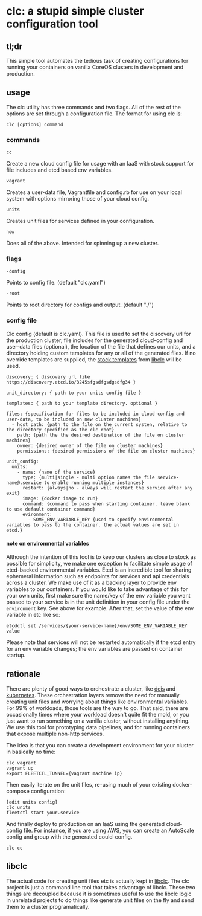 # clc: a stupid simple cluster configuration tool

## tl;dr

This simple tool automates the tedious task of creating configurations for running your containers on vanilla CoreOS clusters in development and production.

## usage

The clc utility has three commands and two flags. All of the rest of the options are set through a configuration file. The format for using clc is:

    clc [options] command

### commands

`cc`

  Create a new cloud config file for usage with an IaaS with stock support for file includes 
and etcd based env variables.

`vagrant`

  Creates a user-data file, Vagrantfile and config.rb for use on your local system 
with options mirroring those of your cloud config.

`units`

  Creates unit files for services defined in your configuration.
  
`new`

  Does all of the above. Intended for spinning up a new cluster.
  
### flags

`-config`

  Points to config file. (default "clc.yaml")
  
`-root`

  Points to root directory for configs and output. (default "./")
  
### config file

Clc config (default is clc.yaml). This file is used to set the discovery url for the production cluster, file includes for the generated cloud-config and user-data files (optional), the location of the file that defines our units, and a directory holding custom templates for any or all of the generated files. If no override templates are supplied, the [stock templates](https://github.com/winkapp/libclc/tree/master/templates) from [libclc](https://github.com/winkapp/libclc) will be used. 

```
discovery: { discovery url like https://discovery.etcd.io/3245sfgsdfgsdgsdfg34 }

unit_directory: { path to your units config file }

templates: { path to your template directory. optional }

files: {specification for files to be included in cloud-config and user-data, to be included on new cluster machines}
  - host_path: {path to the file on the current systen, relative to the directory specified as the clc root}
    path: {path the the desired destination of the file on cluster machines}
    owner: {desired owner of the file on cluster machines}
    permissions: {desired permissions of the file on cluster machines}
    
unit_config:
  units:
    - name: {name of the service}
      type: {multi|single - multi option names the file service-name@.service to enable running multiple instances}
      restart: {always|no - always will restart the service after any exit}
      image: {docker image to run}
      command: {command to pass when starting container. leave blank to use default container command}
      evironment:
        - SOME_ENV_VARIABLE_KEY {used to specify environmental variables to pass to the container. the actual values are set in etcd.}
```

#### note on environmental variables

Although the intention of this tool is to keep our clusters as close to stock as possible for simplicity, we make one exception to facilitate simple usage of etcd-backed environmental variables. Etcd is an incredible tool for sharing ephemeral information such as endpoints for services and api credentials across a cluster. We make use of it as a backing layer to provide env variables to our containers. If you would like to take advantage of this for your own units, first make sure the name/key of the env variable you want passed to your service is in the unit definition in your config file under the `environment` key. See above for example. After that, set the value of the env variable in etc like so:

    etcdctl set /services/{your-service-name}/env/SOME_ENV_VARIABLE_KEY value

Please note that services will not be restarted automatically if the etcd entry for an env variable changes; the env variables are passed on container startup.

## rationale

There are plenty of good ways to orchestrate a cluster, like [deis](https://github.com/deis/deis) and [kubernetes](https://github.com/kubernetes/kubernetes). These orchestration layers remove the need for manually creating unit files and worrying about things like environmental variables. For 99% of workloads, those tools are the way to go. That said, there are occasionally times where your workload doesn't quite fit the mold, or you just want to run something on a vanilla cluster, without installing anything. We use this tool for prototyping data pipelines, and for running containers that expose multiple non-http services.

The idea is that you can create a development environment for your cluster in basically no time:

```
clc vagrant
vagrant up
export FLEETCTL_TUNNEL={vagrant machine ip}
```

Then easily iterate on the unit files, re-using much of your existing docker-compose configuration:

```
[edit units config]
clc units
fleetctl start your.service
```

And finally deploy to production on an IaaS using the generated cloud-config file. For instance, if you are using AWS, you can create an AutoScale config and group with the generated could-config.

```
clc cc
```

## libclc

The actual code for creating unit files etc is actually kept in [libclc](https://github.com/winkapp/libclc). The clc project is just a command line tool that takes advantage of libclc. These two things are decoupled because it is sometimes useful to use the libclc logic in unrelated projects to do things like generate unit files on the fly and send them to a cluster programatically.

